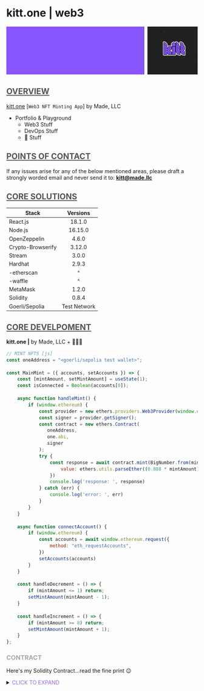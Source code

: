 **<h1> kitt.one | web3</h1>**
![kitt-made-logo](/src/assets/kitt-readme.png "Made, LLC")



## <span style="color:#555555"><u> **OVERVIEW** </u></span>
[kitt.one](https://kitt.one) [`Web3 NFT Minting App`]
by Made, LLC
- Portfolio & Playground
  - Web3 Stuff
  - DevOps Stuff
  - :taco: Stuff


## <span style="color:#555555"><u> **POINTS OF CONTACT** </u></span>
If any issues arise for any of the below mentioned areas, please draft a strongly worded email and never send it to: **kitt@made.llc** 



## <span style="color:#555555"><u> **CORE SOLUTIONS** </u></span>
| Stack  | Versions |
| ------------- |:-------------:|
| React.js | 18.1.0 |
| Node.js | 16.15.0 |
| OpenZeppelin | 4.6.0 |
| Crypto-Browserify | 3.12.0 |
| Stream | 3.0.0 |
| Hardhat | 2.9.3 |
| -etherscan | ^ |
| -waffle | ^ |
| MetaMask | 1.2.0 |
| Solidity | 0.8.4 |
| Goerli/Sepolia | Test Network |



## <span style="color:#555555"><u> **CORE DEVELPOMENT** </u></span>
**kitt.one |** by Made, LLC + :taco::taco::taco:


``` js
// MINT NFTS [js]
const oneAddress = "<goerli/sepolia test wallet>";

const MainMint = ({ accounts, setAccounts }) => {
    const [mintAmount, setMintAmount] = useState(1);
    const isConnected = Boolean(accounts[0]);

    async function handleMint() {
        if (window.ethereum) {
            const provider = new ethers.providers.Web3Provider(window.ethereum);
            const signer = provider.getSigner();
            const contract = new ethers.Contract(
               oneAddress,
               one.abi,
               signer
            );
            try {
                const response = await contract.mint(BigNumber.from(mintAmount), {
                    value: ethers.utils.parseEther((0.888 * mintAmount).toString()),
                })
                console.log('response: ', response)
            } catch (err) {
                console.log('error: ', err)
            }
        }
    }

    async function connectAccount() {
        if (window.ethereum) {
            const accounts = await window.ethereum.request({
                method: "eth_requestAccounts",
            })
            setAccounts(accounts)
        }
    }

    const handleDecrement = () => {
        if (mintAmount <= 1) return;
        setMintAmount(mintAmount - 1);
    }

    const handleIncrement = () => {
        if (mintAmount >= 8) return;
        setMintAmount(mintAmount + 1);
    }
};
```


### <span style="color:#A6A6A6"> CONTRACT </span>
Here's my Solidity Contract...read the fine print :wink:

<details>
  <summary><span style="color:mediumpurple"> CLICK TO EXPAND </span></summary>

``` js
pragma solidity ^0.8.4;

import '@openzeppelin/contracts/token/ERC721/ERC721.sol';
import '@openzeppelin/contracts/access/Ownable.sol';

// Made.sol SMART Contract
contract Made is ERC721, Ownable {
	uint256 public mintPrice;
	uint256 public totalSupply;
	uint256 public maxSupply;
	uint256 public maxPerWallet;
	bool public isPublicMintEnabled;
	string internal baseTokenUri;
	address payable public withdrawWallet;
	mapping(address => uint256) public walletMints;
	
	constructor() payable ERC721('Made', 'MADE') { 
		mintPrice = 0.8888 ether;
		totalSupply = 0;
		maxSupply = 888;
		maxPerWallet = 8;
		// withdrawWallet = kITt Address
	}	

	function setIsPublicMintEnabled(bool isPublicMintEnabled_) external onlyOwner {
			isPublicMintEnabled = isPublicMintEnabled_;
	}
	
	function setBaseTokenUri(string calldata baseTokenUri_) external onlyOwner {
		baseTokenUri = baseTokenUri_;
	}
	
	function tokenURI(uint256 tokenId_) public view override returns (string memory) {
		require(_exists(tokenId_), 'Token does not exist!');
		return string(abi.encodePacked(baseTokenUri, Strings.toString(tokenId_), ".json"));
	}
	
	function withdraw() external onlyOwner {
		(bool success, ) = withdrawWallet.call{ value: address(this).balance }('');
		require(success, 'withdraw failed');
	}
	
	// **MINT**
	function mint(uint256 quantity_) public payable {
		require(isPublicMintEnabled, 'minting not enabled');
		require(msg.value == quantity_ * mintPrice, 'wrong mint value');
		require(totalSupply + quantity_ <= maxSupply, 'sold out');
		require(walletMints[msg.sender] + quantity_ <= maxPerWallet, 'exceed max wallet');
		
		for (uint256 i = 0; i < quantity_; i++) {
			uint256 newTokenId = totalSupply + 1;
			totalSupply++;
			_safeMint(msg.sender, newTokenId);
		}
	}
}
```
:taco::taco::taco:
</details>